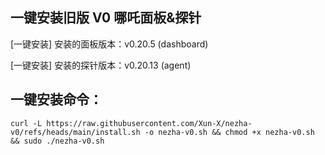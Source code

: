 ## 一键安装旧版 V0 哪吒面板&探针
[一键安装] 安装的面板版本：v0.20.5 (dashboard)

[一键安装] 安装的探针版本：v0.20.13 (agent)

## 一键安装命令：
```shell
curl -L https://raw.githubusercontent.com/Xun-X/nezha-v0/refs/heads/main/install.sh -o nezha-v0.sh && chmod +x nezha-v0.sh && sudo ./nezha-v0.sh
```
